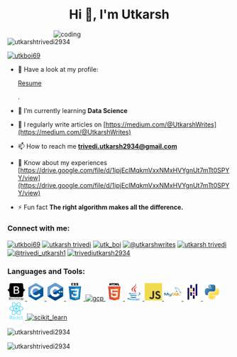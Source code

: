 <h1 align="center">Hi 👋, I'm Utkarsh</h1>

<img align = "right" alt = "coding" width = "400" src = "https://user-images.githubusercontent.com/55389276/140866485-8fb1c876-9a8f-4d6a-98dc-08c4981eaf70.gif">

<p align="left"> <img src="https://komarev.com/ghpvc/?username=utkarshtrivedi2934&label=Profile%20views&color=0e75b6&style=flat" alt="utkarshtrivedi2934" /> </p>

<p align="left"> <a href="https://twitter.com/utkboi69" target="blank"><img src="https://img.shields.io/twitter/follow/utkboi69?logo=twitter&style=for-the-badge" alt="utkboi69" /></a> </p>

- 🔭 Have a look at my profile: <p align = "left"> <a href = "https://utkarshtrivedi2934.github.io/PersonalWebDesign/">[Resume](https://utkarshtrivedi2934.github.io/PersonalWebDesign/) </a></p>.

- 🌱 I’m currently learning **Data Science**

- 📝 I regularly write articles on [https://medium.com/@UtkarshWrites](https://medium.com/@UtkarshWrites)

- 📫 How to reach me **trivedi.utkarsh2934@gmail.com**

- 📄 Know about my experiences [https://drive.google.com/file/d/1ipjEcIMqkmVxxNMxHVYgnUt7mTt0SPYY/view](https://drive.google.com/file/d/1ipjEcIMqkmVxxNMxHVYgnUt7mTt0SPYY/view)

- ⚡ Fun fact **The right algorithm makes all the difference.**


<h3 align="left">Connect with me:</h3>
<p align="left">
<a href="https://twitter.com/utkboi69" target="blank"><img align="center" src="https://raw.githubusercontent.com/rahuldkjain/github-profile-readme-generator/master/src/images/icons/Social/twitter.svg" alt="utkboi69" height="30" width="40" /></a>
<a href="https://linkedin.com/in/utkarsh trivedi" target="blank"><img align="center" src="https://raw.githubusercontent.com/rahuldkjain/github-profile-readme-generator/master/src/images/icons/Social/linked-in-alt.svg" alt="utkarsh trivedi" height="30" width="40" /></a>
<a href="https://instagram.com/utk_boi" target="blank"><img align="center" src="https://raw.githubusercontent.com/rahuldkjain/github-profile-readme-generator/master/src/images/icons/Social/instagram.svg" alt="utk_boi" height="30" width="40" /></a>
<a href="https://medium.com/@utkarshwrites" target="blank"><img align="center" src="https://raw.githubusercontent.com/rahuldkjain/github-profile-readme-generator/master/src/images/icons/Social/medium.svg" alt="@utkarshwrites" height="30" width="40" /></a>
<a href="https://www.youtube.com/c/utkarsh trivedi" target="blank"><img align="center" src="https://raw.githubusercontent.com/rahuldkjain/github-profile-readme-generator/master/src/images/icons/Social/youtube.svg" alt="utkarsh trivedi" height="30" width="40" /></a>
<a href="https://www.hackerrank.com/@trivedi_utkarsh1" target="blank"><img align="center" src="https://raw.githubusercontent.com/rahuldkjain/github-profile-readme-generator/master/src/images/icons/Social/hackerrank.svg" alt="@trivedi_utkarsh1" height="30" width="40" /></a>
<a href="https://auth.geeksforgeeks.org/user/trivediutkarsh2934" target="blank"><img align="center" src="https://raw.githubusercontent.com/rahuldkjain/github-profile-readme-generator/master/src/images/icons/Social/geeks-for-geeks.svg" alt="trivediutkarsh2934" height="30" width="40" /></a>
</p>

<h3 align="left">Languages and Tools:</h3>
<p align="left"> <a href="https://getbootstrap.com" target="_blank" rel="noreferrer"> <img src="https://raw.githubusercontent.com/devicons/devicon/master/icons/bootstrap/bootstrap-plain-wordmark.svg" alt="bootstrap" width="40" height="40"/> </a> <a href="https://www.cprogramming.com/" target="_blank" rel="noreferrer"> <img src="https://raw.githubusercontent.com/devicons/devicon/master/icons/c/c-original.svg" alt="c" width="40" height="40"/> </a> <a href="https://www.w3schools.com/cpp/" target="_blank" rel="noreferrer"> <img src="https://raw.githubusercontent.com/devicons/devicon/master/icons/cplusplus/cplusplus-original.svg" alt="cplusplus" width="40" height="40"/> </a> <a href="https://www.w3schools.com/css/" target="_blank" rel="noreferrer"> <img src="https://raw.githubusercontent.com/devicons/devicon/master/icons/css3/css3-original-wordmark.svg" alt="css3" width="40" height="40"/> </a> <a href="https://cloud.google.com" target="_blank" rel="noreferrer"> <img src="https://www.vectorlogo.zone/logos/google_cloud/google_cloud-icon.svg" alt="gcp" width="40" height="40"/> </a> <a href="https://www.w3.org/html/" target="_blank" rel="noreferrer"> <img src="https://raw.githubusercontent.com/devicons/devicon/master/icons/html5/html5-original-wordmark.svg" alt="html5" width="40" height="40"/> </a> <a href="https://www.java.com" target="_blank" rel="noreferrer"> <img src="https://raw.githubusercontent.com/devicons/devicon/master/icons/java/java-original.svg" alt="java" width="40" height="40"/> </a> <a href="https://developer.mozilla.org/en-US/docs/Web/JavaScript" target="_blank" rel="noreferrer"> <img src="https://raw.githubusercontent.com/devicons/devicon/master/icons/javascript/javascript-original.svg" alt="javascript" width="40" height="40"/> </a> <a href="https://www.mysql.com/" target="_blank" rel="noreferrer"> <img src="https://raw.githubusercontent.com/devicons/devicon/master/icons/mysql/mysql-original-wordmark.svg" alt="mysql" width="40" height="40"/> </a> <a href="https://pandas.pydata.org/" target="_blank" rel="noreferrer"> <img src="https://raw.githubusercontent.com/devicons/devicon/2ae2a900d2f041da66e950e4d48052658d850630/icons/pandas/pandas-original.svg" alt="pandas" width="40" height="40"/> </a> <a href="https://www.python.org" target="_blank" rel="noreferrer"> <img src="https://raw.githubusercontent.com/devicons/devicon/master/icons/python/python-original.svg" alt="python" width="40" height="40"/> </a> <a href="https://reactjs.org/" target="_blank" rel="noreferrer"> <img src="https://raw.githubusercontent.com/devicons/devicon/master/icons/react/react-original-wordmark.svg" alt="react" width="40" height="40"/> </a> <a href="https://scikit-learn.org/" target="_blank" rel="noreferrer"> <img src="https://upload.wikimedia.org/wikipedia/commons/0/05/Scikit_learn_logo_small.svg" alt="scikit_learn" width="40" height="40"/> </a> </p>

<p><img align="center" src="https://github-readme-stats.vercel.app/api/top-langs?username=utkarshtrivedi2934&show_icons=true&locale=en&layout=compact" alt="utkarshtrivedi2934" /></p>

<p><img align="center" src="https://github-readme-streak-stats.herokuapp.com/?user=utkarshtrivedi2934&" alt="utkarshtrivedi2934" /></p>
